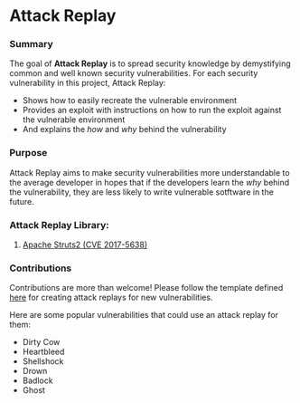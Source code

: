 # Attack Replay


### Summary

The goal of **Attack Replay** is to spread security knowledge by demystifying common and well known security vulnerabilities. For each security vulnerability in this project, Attack Replay:

* Shows how to easily recreate the vulnerable environment
* Provides an exploit with instructions on how to run the exploit against the vulnerable environment
* And explains the _how_ and _why_ behind the vulnerability


### Purpose

Attack Replay aims to make security vulnerabilities more understandable to the average developer in hopes that if the developers learn the _why_ behind the vulnerability, they are less likely to write vulnerable sotftware in the future.

### Attack Replay Library:

1. [Apache Struts2 (CVE 2017-5638)](apache_struts2/README.md)

### Contributions

Contributions are more than welcome! Please follow the template defined [here](/_template/README.md) for creating attack replays for new vulnerabilities.

Here are some popular vulnerabilities that could use an attack replay for them:

* Dirty Cow
* Heartbleed
* Shellshock
* Drown
* Badlock
* Ghost